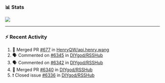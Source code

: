 ### :bar_chart: Stats

<a href="#">
  <img align="center" src="https://github-readme-stats.vercel.app/api?username=henryqw&count_private=true&show_icons=true" />
</a>
<!-- <a href="#">
  <img align="center" src="https://github-readme-stats-git-master.henryqw.vercel.app/api/top-langs/?username=HenryQW&layout=compact" />
</a> -->

---

### :zap: Recent Activity

<!--START_SECTION:activity-->

1. 🎉 Merged PR [#677](https://github.com/HenryQW/api.henry.wang/pull/677) in [HenryQW/api.henry.wang](https://github.com/HenryQW/api.henry.wang)
2. 🗣 Commented on [#6345](https://github.com/DIYgod/RSSHub/issues/6345) in [DIYgod/RSSHub](https://github.com/DIYgod/RSSHub)
3. 🗣 Commented on [#6342](https://github.com/DIYgod/RSSHub/issues/6342) in [DIYgod/RSSHub](https://github.com/DIYgod/RSSHub)
4. 🎉 Merged PR [#6340](https://github.com/DIYgod/RSSHub/pull/6340) in [DIYgod/RSSHub](https://github.com/DIYgod/RSSHub)
5. ❗️ Closed issue [#6336](https://github.com/DIYgod/RSSHub/issues/6336) in [DIYgod/RSSHub](https://github.com/DIYgod/RSSHub)
<!--END_SECTION:activity-->
